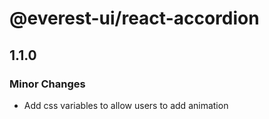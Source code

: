 # @everest-ui/react-accordion

## 1.1.0

### Minor Changes

- Add css variables to allow users to add animation
